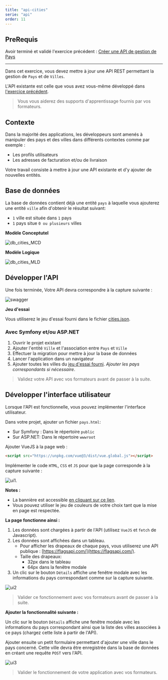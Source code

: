 ```yaml
---
title: "api-cities"
serie: "api"
order: 11
---
```


## PreRequis

Avoir terminé et validé l'exercice précédent : [Créer une API de gestion de Pays](../api-countries/)

--- 

Dans cet exercice, vous devez mettre à jour une API REST permettant la gestion de `Pays` et de `Villes`.

L'API existante est celle que vous avez vous-même développé dans [l'exercice précédent](../api-countries/).

> Vous vous aiderez des supports d'apprentissage fournis par vos formateurs.

## Contexte

Dans la majorité des applications, les développeurs sont amenés à manipuler des pays et des villes dans différents contextes comme par exemple : 
- Les profils utilisateurs
- Les adresses de facturation et/ou de livraison

Votre travail consiste à mettre à jour une API existante et d'y ajouter de nouvelles entités.

## Base de données 

La base de données contient déjà une entité `pays` à laquelle vous ajouterez une entité `ville` afin d'obtenir le résultat suivant:

- `1` ville est située dans `1` pays
- `1` pays situe `0 ou plusieurs` villes

**Modèle Conceptutel**

![db_cities_MCD](./db_cities_MCD.jpg)

**Modèle Logique**

![db_cities_MLD](./db_cities_MLD.jpg)


## Développer l'API

Une fois terminée, Votre API devra correspondre à la capture suivante :

![swagger](./db_cities_swagger.jpg)

**Jeu d'essai**

Vous utiliserez le jeu d'essai fourni dans le fichier [cities.json](./cities.json).

### Avec Symfony et/ou ASP.NET

1. Ouvrir le projet existant
2. Ajouter l'entité `Ville` et l'association entre `Pays` et `Ville`
3. Effectuer la migration pour mettre à jour la base de données
4. Lancer l'application dans un navigateur
5. Ajouter toutes les villes du [jeu d'essai fourni](./cities.json). *Ajouter les pays correspondants si nécessaire*.

> Validez votre API avec vos formateurs avant de passer à la suite.

## Développer l'interface utilisateur

Lorsque l'API est fonctionnelle, vous pouvez implémenter l'interface utilisateur.

Dans votre projet, ajouter un fichier `pays.html`:
- Sur Symfony : Dans le répertoire `public`
- Sur ASP.NET: Dans le répertoire `wwwroot`


Ajouter VueJS à la page web : 

```html
<script src="https://unpkg.com/vue@3/dist/vue.global.js"></script>
```

Implémenter le code `HTML`, `CSS` et `JS` pour que la page corresponde à la capture suivante :

![ui1](./db_cities_ui1.jpg).

**Notes :**
- La bannière est accessible [en cliquant sur ce lien](./banner.png).
- Vous pouvez utiliser le jeu de couleurs de votre choix tant que la mise en page est respectée.

**La page fonctionne ainsi :**

1. Les données sont chargées à partir de l'API (utilisez `VueJS` et `fetch` de Javascript).
2. Les données sont affichées dans un tableau.
    - Pour afficher les drapeaux de chaque pays, vous utiliserez une API publique : [https://flagsapi.com/](https://flagsapi.com/).
    - Taille des drapeaux: 
        - 32px dans le tableau
        - 64px dans la fenêtre modale
3. Un clic sur le bouton `Détails` affiche une fenêtre modale avec les informations du pays correspondant comme sur la capture suivante.




![ui2](./db_cities_ui1b.jpg)

> Valider ce fonctionnement avec vos formateurs avant de passer à la suite.

**Ajouter la fonctionnalité suivante :**

Un clic sur le bouton `Détails` affiche une fenêtre modale avec les informations du pays correspondant ainsi que la liste des villes associées à ce pays (chargez cette liste à partir de l'API).

Ajouter ensuite un petit formulaire permettant d'ajouter une ville dans le pays concerné. Cette ville devra être enregistrée dans la base de données en créant une requête `POST` vers l'API.

![ui3](./db_cities_ui2.jpg)

> Valider le fonctionnement de votre application avec vos formateurs.